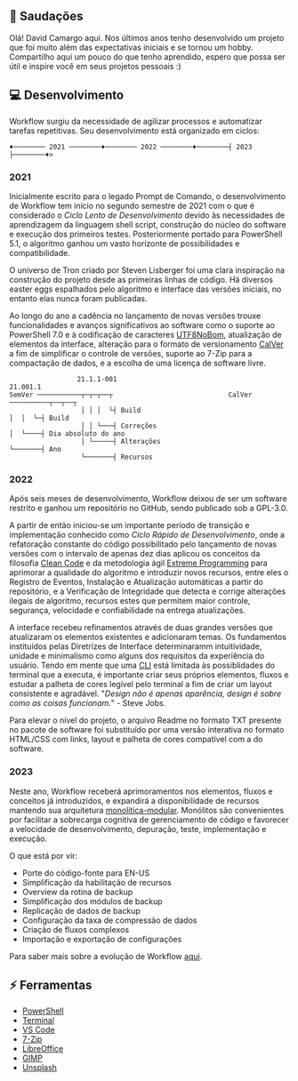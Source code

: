 ## :vulcan_salute: Saudações
Olá! David Camargo aqui. Nos últimos anos tenho desenvolvido um projeto que foi muito além das expectativas iniciais e se tornou um hobby. Compartilho aqui um pouco do que tenho aprendido, espero que possa ser útil e inspire você em seus projetos pessoais :)

## :computer: Desenvolvimento
Workflow surgiu da necessidade de agilizar processos e automatizar tarefas repetitivas. Seu desenvolvimento está organizado em ciclos:

```
♦──────── 2021 ────────♦──────── 2022 ────────♦────────┤ 2023 ├────────♦>
```
### 2021
Inicialmente escrito para o legado Prompt de Comando, o desenvolvimento de Workflow tem início no segundo semestre de 2021 com o que é considerado o _Ciclo Lento de Desenvolvimento_ devido às necessidades de aprendizagem da linguagem shell script, construção do núcleo do software e execução dos primeiros testes. Posteriormente portado para PowerShell 5.1, o algoritmo ganhou um vasto horizonte de possibilidades e compatibilidade.

O universo de Tron criado por Steven Lisberger foi uma clara inspiração na construção do projeto desde as primeiras linhas de código. Há diversos easter eggs espalhados pelo algoritmo e interface das versões iniciais, no entanto elas nunca foram publicadas.

Ao longo do ano a cadência no lançamento de novas versões trouxe funcionalidades e avanços significativos ao software como o suporte ao PowerShell 7.0 e à codificação de caracteres [UTF8NoBom](https://docs.microsoft.com/pt-br/powershell/module/microsoft.powershell.core/about/about_character_encoding), atualização de elementos da interface, alteração para o formato de versionamento [CalVer](https://calver.org/) a fim de simplificar o controle de versões, suporte ao 7-Zip para a compactação de dados, e a escolha de uma licença de software livre.

```
                 21.1.1-001                                             21.001.1
SemVer ───────────┬─┬─┬──┬                             CalVer ──────────┬──┬──┬
                  │ │ │  └┤ Build                                       │  │  └─┤ Build
                  │ │ └───┤ Correções                                   │  └────┤ Dia absoluto do ano
                  │ └─────┤ Alterações                                  └───────┤ Ano
                  └───────┤ Recursos
```

### 2022
Após seis meses de desenvolvimento, Workflow deixou de ser um software restrito e ganhou um repositório no GitHub, sendo publicado sob a GPL-3.0.

A partir de então iniciou-se um importante período de transição e implementação conhecido como _Ciclo Rápido de Desenvolvimento_, onde a refatoração constante do código possibilitado pelo lançamento de novas versões com o intervalo de apenas dez dias aplicou os conceitos da filosofia [Clean Code](https://blog.betrybe.com/tecnologia/clean-code/) e da metodologia ágil [Extreme Programming](https://www.devmedia.com.br/extreme-programming-conceitos-e-praticas/1498) para aprimorar a qualidade do algoritmo e introduzir novos recursos, entre eles o Registro de Eventos, Instalação e Atualização automáticas a partir do repositório, e a Verificação de Integridade que detecta e corrige alterações ilegais de algoritmo, recursos estes que permitem maior controle, segurança, velocidade e confiabilidade na entrega atualizações.

A interface recebeu refinamentos através de duas grandes versões que atualizaram os elementos existentes e adicionaram temas. Os fundamentos instituídos pelas Diretrizes de Interface determinaramm intuitividade, unidade e minimalismo como alguns dos requisitos da experiência do usuário. Tendo em mente que uma [CLI](https://blog.betrybe.com/tecnologia/tudo-sobre-cli/) está limitada às possiblidades do terminal que a executa, é importante criar seus próprios elementos, fluxos e estudar a palheta de cores legível pelo terminal a fim de criar um layout consistente e agradável. "_Design não é apenas aparência, design é sobre como as coisas funcionam._" - Steve Jobs.

Para elevar o nível do projeto, o arquivo Readme no formato TXT presente no pacote de software foi substituído por uma versão interativa no formato HTML/CSS com links, layout e palheta de cores compatível com a do software.

### 2023
Neste ano, Workflow receberá aprimoramentos nos elementos, fluxos e conceitos já introduzidos, e expandirá a disponibilidade de recursos mantendo sua arquitetura [monolítica-modular](https://youtu.be/CsrHHHPHKwE). Monólitos são convenientes por facilitar a sobrecarga cognitiva de gerenciamento de código e favorecer a velocidade de desenvolvimento, depuração, teste, implementação e execução.

O que está por vir:
- Porte do código-fonte para EN-US
- Simplificação da habilitação de recursos
- Overview da rotina de backup
- Simplificação dos módulos de backup
- Replicação de dados de backup
- Configuração da taxa de compressão de dados
- Criação de fluxos complexos
- Importação e exportação de configurações

Para saber mais sobre a evolução de Workflow [aqui](https://github.com/2uj1m28ohz/workflow/blob/main/Evolution.md).

## :zap: Ferramentas
- [PowerShell](https://github.com/powershell/powershell)
- [Terminal](https://github.com/microsoft/terminal)
- [VS Code](https://github.com/microsoft/vscode)
- [7-Zip](https://7-zip.org)
- [LibreOffice](https://libreoffice.org)
- [GIMP](https://gimp.org)
- [Unsplash](https://unsplash.com)
